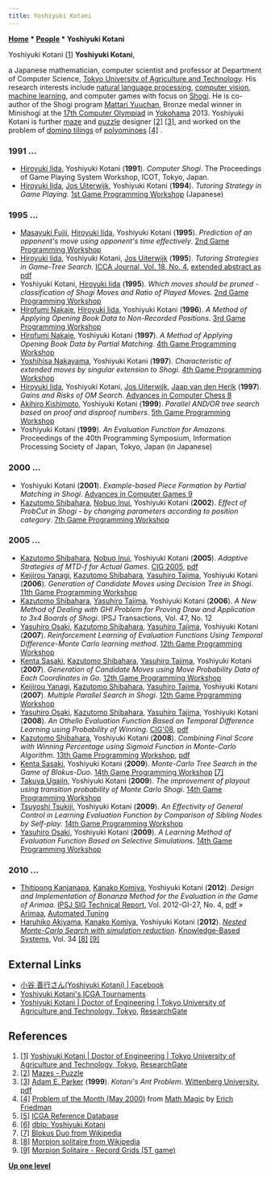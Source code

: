 ```yaml
---
title: Yoshiyuki Kotani
---
```

**[Home](Home "Home") \* [People](People "People") \* Yoshiyuki Kotani**



[](https://www.researchgate.net/profile/Yoshiyuki_Kotani) Yoshiyuki Kotani <a id="cite-note-1" href="#cite-ref-1">[1]</a>
**Yoshiyuki Kotani**,  

a Japanese mathematician, computer scientist and professor at Department of Computer Science, [Tokyo University of Agriculture and Technology](https://en.wikipedia.org/wiki/Tokyo_University_of_Agriculture_and_Technology). 
His research interests include [natural language processing](https://en.wikipedia.org/wiki/Natural_language_processing), [computer vision](https://en.wikipedia.org/wiki/Computer_vision), [machine learning](Learning "Learning"), and computer games with focus on [Shogi](Shogi "Shogi"). He is co-author of the Shogi program [Mattari Yuuchan](index.php?title=Mattari_Yuuchan&action=edit&redlink=1 "Mattari Yuuchan (page does not exist)"), Bronze medal winner in Minishogi at the [17th Computer Olympiad](17th_Computer_Olympiad#Shogi "17th Computer Olympiad") in [Yokohama](https://en.wikipedia.org/wiki/Yokohama) 2013.
Yoshiyuki Kotani is further [maze](https://en.wikipedia.org/wiki/Maze) and [puzzle](https://en.wikipedia.org/wiki/Puzzle) designer <a id="cite-note-2" href="#cite-ref-2">[2]</a> <a id="cite-note-3" href="#cite-ref-3">[3]</a>, and worked on the problem of [domino tilings](https://en.wikipedia.org/wiki/Domino_tiling) of [polyominoes](https://en.wikipedia.org/wiki/Polyomino) <a id="cite-note-4" href="#cite-ref-4">[4]</a> . 



### 1991 ...


* [Hiroyuki Iida](Hiroyuki_Iida "Hiroyuki Iida"), Yoshiyuki Kotani (**1991**). *Computer Shogi*. The Proceedings of Game Playing System Workshop, ICOT, Tokyo, Japan.
* [Hiroyuki Iida](Hiroyuki_Iida "Hiroyuki Iida"), [Jos Uiterwijk](Jos_Uiterwijk "Jos Uiterwijk"), Yoshiyuki Kotani (**1994**). *Tutoring Strategy in Game Playing.* [1st Game Programming Workshop](Conferences#GPW "Conferences") (Japanese)


### 1995 ...


* [Masayuki Fujii](index.php?title=Masayuki_Fujii&action=edit&redlink=1 "Masayuki Fujii (page does not exist)"), [Hiroyuki Iida](Hiroyuki_Iida "Hiroyuki Iida"), Yoshiyuki Kotani (**1995**). *Prediction of an opponent's move using opponent's time effectively*. [2nd Game Programming Workshop](Conferences#GPW "Conferences")
* [Hiroyuki Iida](Hiroyuki_Iida "Hiroyuki Iida"), Yoshiyuki Kotani, [Jos Uiterwijk](Jos_Uiterwijk "Jos Uiterwijk") (**1995**). *Tutoring Strategies in Game-Tree Search.* [ICCA Journal, Vol. 18, No. 4](ICGA_Journal#18_4 "ICGA Journal"), [extended abstract as pdf](http://library.msri.org/books/Book29/files/iida.pdf)
* Yoshiyuki Kotani, [Hiroyuki Iida](Hiroyuki_Iida "Hiroyuki Iida") (**1995**). *Which moves should be pruned - classification of Shogi Moves and Ratio of Played Moves*. [2nd Game Programming Workshop](Conferences#GPW "Conferences")
* [Hirofumi Nakaie](index.php?title=Hirofumi_Nakaie&action=edit&redlink=1 "Hirofumi Nakaie (page does not exist)"), [Hiroyuki Iida](Hiroyuki_Iida "Hiroyuki Iida"), Yoshiyuki Kotani (**1996**). *A Method of Applying Opening Book Data to Non-Recorded Positions*. [3rd Game Programming Workshop](Conferences#GPW "Conferences")
* [Hirofumi Nakaie](index.php?title=Hirofumi_Nakaie&action=edit&redlink=1 "Hirofumi Nakaie (page does not exist)"), Yoshiyuki Kotani (**1997**). *A Method of Applying Opening Book Data by Partial Matching*. [4th Game Programming Workshop](Conferences#GPW "Conferences")
* [Yoshihisa Nakayama](index.php?title=Yoshihisa_Nakayama&action=edit&redlink=1 "Yoshihisa Nakayama (page does not exist)"), Yoshiyuki Kotani (**1997**). *Characteristic of extended moves by singular extension to Shogi*. [4th Game Programming Workshop](Conferences#GPW "Conferences")
* [Hiroyuki Iida](Hiroyuki_Iida "Hiroyuki Iida"), Yoshiyuki Kotani, [Jos Uiterwijk](Jos_Uiterwijk "Jos Uiterwijk"), [Jaap van den Herik](Jaap_van_den_Herik "Jaap van den Herik") (**1997**). *Gains and Risks of OM Search*. [Advances in Computer Chess 8](Advances_in_Computer_Chess_8 "Advances in Computer Chess 8")
* [Akihiro Kishimoto](Akihiro_Kishimoto "Akihiro Kishimoto"), Yoshiyuki Kotani (**1999**). *Parallel AND/OR tree search based on proof and disproof numbers*. [5th Game Programming Workshop](Conferences#GPW "Conferences")
* Yoshiyuki Kotani (**1999**). *An Evaluation Function for Amazons*. Proceedings of the 40th Programming Symposium, Information Processing Society of Japan, Tokyo, Japan (in Japanese)


### 2000 ...


* Yoshiyuki Kotani (**2001**). *Example-based Piece Formation by Partial Matching in Shogi*. [Advances in Computer Games 9](Advances_in_Computer_Games_9 "Advances in Computer Games 9")
* [Kazutomo Shibahara](Kazutomo_Shibahara "Kazutomo Shibahara"), [Nobuo Inui](index.php?title=Nobuo_Inui&action=edit&redlink=1 "Nobuo Inui (page does not exist)"), Yoshiyuki Kotani (**2002**). *Effect of ProbCut in Shogi - by changing parameters according to position category*. [7th Game Programming Workshop](Conferences#GPW "Conferences")


### 2005 ...


* [Kazutomo Shibahara](Kazutomo_Shibahara "Kazutomo Shibahara"), [Nobuo Inui](index.php?title=Nobuo_Inui&action=edit&redlink=1 "Nobuo Inui (page does not exist)"), Yoshiyuki Kotani (**2005**). *Adaptive Strategies of MTD-f for Actual Games*. [CIG 2005](http://www.informatik.uni-trier.de/%7Eley/db/conf/cig/cig2005.html#ShibaharaIK05), [pdf](http://cswww.essex.ac.uk/cig/2005/papers/p1018.pdf)
* [Keijirou Yanagi](index.php?title=Keijirou_Yanagi&action=edit&redlink=1 "Keijirou Yanagi (page does not exist)"), [Kazutomo Shibahara](Kazutomo_Shibahara "Kazutomo Shibahara"), [Yasuhiro Tajima](Yasuhiro_Tajima "Yasuhiro Tajima"), Yoshiyuki Kotani (**2006**). *Generation of Candidate Moves using Decision Tree in Shogi*. [11th Game Programming Workshop](Conferences#GPW "Conferences")
* [Kazutomo Shibahara](Kazutomo_Shibahara "Kazutomo Shibahara"), [Yasuhiro Tajima](Yasuhiro_Tajima "Yasuhiro Tajima"), Yoshiyuki Kotani (**2006**). *A New Method of Dealing with GHI Problem for Proving Draw and Application to 3x4 Boards of Shogi*. IPSJ Transactions, Vol. 47, No. 12
* [Yasuhiro Osaki](Yasuhiro_Osaki "Yasuhiro Osaki"), [Kazutomo Shibahara](Kazutomo_Shibahara "Kazutomo Shibahara"), [Yasuhiro Tajima](Yasuhiro_Tajima "Yasuhiro Tajima"), Yoshiyuki Kotani (**2007**). *Reinforcement Learning of Evaluation Functions Using Temporal Difference-Monte Carlo learning method*. [12th Game Programming Workshop](Conferences#GPW "Conferences")
* [Kenta Sasaki](index.php?title=Kenta_Sasaki&action=edit&redlink=1 "Kenta Sasaki (page does not exist)"), [Kazutomo Shibahara](Kazutomo_Shibahara "Kazutomo Shibahara"), [Yasuhiro Tajima](Yasuhiro_Tajima "Yasuhiro Tajima"), Yoshiyuki Kotani (**2007**). *Generation of Candidate Moves using Move Probability Data of Each Coordinates in Go*. [12th Game Programming Workshop](Conferences#GPW "Conferences")
* [Keijirou Yanagi](index.php?title=Keijirou_Yanagi&action=edit&redlink=1 "Keijirou Yanagi (page does not exist)"), [Kazutomo Shibahara](Kazutomo_Shibahara "Kazutomo Shibahara"), [Yasuhiro Tajima](Yasuhiro_Tajima "Yasuhiro Tajima"), Yoshiyuki Kotani (**2007**). *Multiple Parallel Search in Shogi*. [12th Game Programming Workshop](Conferences#GPW "Conferences")
* [Yasuhiro Osaki](Yasuhiro_Osaki "Yasuhiro Osaki"), [Kazutomo Shibahara](Kazutomo_Shibahara "Kazutomo Shibahara"), [Yasuhiro Tajima](Yasuhiro_Tajima "Yasuhiro Tajima"), Yoshiyuki Kotani (**2008**). *An Othello Evaluation Function Based on Temporal Difference Learning using Probability of Winning*. [CIG'08](http://www.csse.uwa.edu.au/cig08/Proceedings/toc.html), [pdf](http://www.csse.uwa.edu.au/cig08/Proceedings/papers/8010.pdf)
* [Kazutomo Shibahara](Kazutomo_Shibahara "Kazutomo Shibahara"), Yoshiyuki Kotani (**2008**). *Combining Final Score with Winning Percentage using Sigmoid Function in Monte-Carlo Algorithm*. [13th Game Programming Workshop](Conferences#GPW "Conferences"), [pdf](http://www.csse.uwa.edu.au/cig08/Proceedings/papers/8016.pdf)
* [Kenta Sasaki](index.php?title=Kenta_Sasaki&action=edit&redlink=1 "Kenta Sasaki (page does not exist)"), Yoshiyuki Kotani (**2009**). *Monte-Carlo Tree Search in the Game of Blokus-Duo*. [14th Game Programming Workshop](Conferences#GPW "Conferences") <a id="cite-note-7" href="#cite-ref-7">[7]</a>
* [Takuya Ugajin](index.php?title=Takuya_Ugajin&action=edit&redlink=1 "Takuya Ugajin (page does not exist)"), Yoshiyuki Kotani (**2009**). *The improvement of playout using transition probability of Monte Carlo Shogi*. [14th Game Programming Workshop](Conferences#GPW "Conferences")
* [Tsuyoshi Tsukiji](index.php?title=Tsuyoshi_Tsukiji&action=edit&redlink=1 "Tsuyoshi Tsukiji (page does not exist)"), Yoshiyuki Kotani (**2009**). *An Effectivity of General Control in Learning Evaluation Function by Comparison of Sibling Nodes by Self-play*. [14th Game Programming Workshop](Conferences#GPW "Conferences")
* [Yasuhiro Osaki](Yasuhiro_Osaki "Yasuhiro Osaki"), Yoshiyuki Kotani (**2009**). *A Learning Method of Evaluation Function Based on Selective Simulations*. [14th Game Programming Workshop](Conferences#GPW "Conferences")


### 2010 ...


* [Thitipong Kanjanapa](index.php?title=Thitipong_Kanjanapa&action=edit&redlink=1 "Thitipong Kanjanapa (page does not exist)"), [Kanako Komiya](index.php?title=Kanako_Komiya&action=edit&redlink=1 "Kanako Komiya (page does not exist)"), Yoshiyuki Kotani (**2012**). *Design and Implementation of Bonanza Method for the Evaluation in the Game of Arimaa*. [IPSJ SIG Technical Report](http://www.ipsj.or.jp/english/index.html), Vol. 2012-GI-27, No. 4, [pdf](http://arimaa.com/arimaa/papers/KanjanapaThitipong/IPSJ-GI12027004.pdf) » [Arimaa](Arimaa "Arimaa"), [Automated Tuning](Automated_Tuning "Automated Tuning")
* [Haruhiko Akiyama](index.php?title=Haruhiko_Akiyama&action=edit&redlink=1 "Haruhiko Akiyama (page does not exist)"), [Kanako Komiya](index.php?title=Kanako_Komiya&action=edit&redlink=1 "Kanako Komiya (page does not exist)"), Yoshiyuki Kotani (**2012**). *[Nested Monte-Carlo Search with simulation reduction](https://www.sciencedirect.com/science/article/abs/pii/S0950705111002516)*. [Knowledge-Based Systems](https://en.wikipedia.org/wiki/Knowledge-Based_Systems_(journal)), Vol. 34 <a id="cite-note-8" href="#cite-ref-8">[8]</a> <a id="cite-note-9" href="#cite-ref-9">[9]</a>


## External Links


* [小谷 善行さん(Yoshiyuki Kotani) | Facebook](https://www.facebook.com/yoshiyuki.kotani1)
* [Yoshiyuki Kotani's ICGA Tournaments](https://www.game-ai-forum.org/icga-tournaments/person.php?id=822)
* [Yoshiyuki Kotani | Doctor of Engineering | Tokyo University of Agriculture and Technology, Tokyo](https://www.researchgate.net/profile/Yoshiyuki_Kotani), [ResearchGate](https://en.wikipedia.org/wiki/ResearchGate)


## References


1. <a id="cite-ref-1" href="#cite-note-1">[1]</a> [Yoshiyuki Kotani | Doctor of Engineering | Tokyo University of Agriculture and Technology, Tokyo](https://www.researchgate.net/profile/Yoshiyuki_Kotani), [ResearchGate](https://en.wikipedia.org/wiki/ResearchGate)
2. <a id="cite-ref-2" href="#cite-note-2">[2]</a> [Mazes - Puzzle](https://sites.google.com/site/geduldspiele/GalleryMazePuzzles)
3. <a id="cite-ref-3" href="#cite-note-3">[3]</a> [Adam E. Parker](https://www.wittenberg.edu/academics/math/facultystaff/aparker.html) (**1999**). *Kotani's Ant Problem*. [Wittenberg University](https://en.wikipedia.org/wiki/Wittenberg_University), [pdf](http://www4.wittenberg.edu/academics/mathcomp/mathematics/students/student_projects/aparker_kotani.pdf)
4. <a id="cite-ref-4" href="#cite-note-4">[4]</a> [Problem of the Month (May 2000)](http://www2.stetson.edu/%7Eefriedma/mathmagic/0500.html) from [Math Magic](http://www2.stetson.edu/%7Eefriedma/mathmagic/) by [Erich Friedman](http://www2.stetson.edu/%7Eefriedma/index.html)
5. <a id="cite-ref-5" href="#cite-note-5">[5]</a> [ICGA Reference Database](ICGA_Journal#RefDB "ICGA Journal")
6. <a id="cite-ref-6" href="#cite-note-6">[6]</a> [dblp: Yoshiyuki Kotani](https://dblp.uni-trier.de/pers/hd/k/Kotani:Yoshiyuki)
7. <a id="cite-ref-7" href="#cite-note-7">[7]</a> [Blokus Duo from Wikipedia](https://en.wikipedia.org/wiki/Blokus#Blokus_Duo.2FTravel_Blokus)
8. <a id="cite-ref-8" href="#cite-note-8">[8]</a> [Morpion solitaire from Wikipedia](https://en.wikipedia.org/wiki/Join_Five)
9. <a id="cite-ref-9" href="#cite-note-9">[9]</a> [Morpion Solitaire - Record Grids (5T game)](http://www.morpionsolitaire.com/English/RecordsGrids5T.htm)

**[Up one level](People "People")**







 
